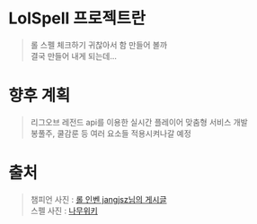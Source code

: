 # LolSpell 프로젝트란   

>롤 스펠 체크하기 귀찮아서 함 만들어 볼까   
>결국 만들어 내게 되는데...
      



# 향후 계획   

>리그오브 레전드 api를 이용한 실시간 플레이어 맞춤형 서비스 개발   
> 봉풀주, 쿨감룬 등 여러 요소들 적용시켜나갈 예정
      


# 출처   

>챔피언 사진 : [롤 인벤 jangjsz님의 게시글](http://www.inven.co.kr/board/lol/2653/1779611)   
>스펠 사진 : [나무위키](https://namu.wiki/w/%EC%86%8C%ED%99%98%EC%82%AC%20%EC%A3%BC%EB%AC%B8)
